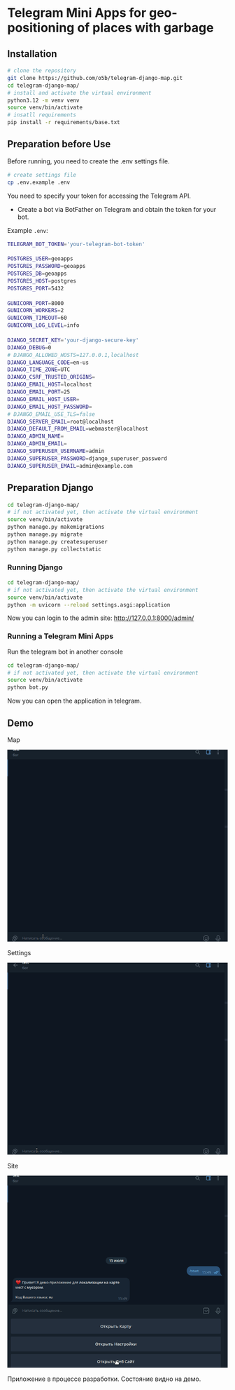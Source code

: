# Telegram Mini Apps for geo-positioning of places with garbage

## Installation

```bash
# clone the repository
git clone https://github.com/o5b/telegram-django-map.git
cd telegram-django-map/
# install and activate the virtual environment
python3.12 -m venv venv
source venv/bin/activate
# insatll requirements
pip install -r requirements/base.txt
```

## Preparation before Use

Before running, you need to create the .env settings file.

```bash
# create settings file
cp .env.example .env
```

You need to specify your token for accessing the Telegram API.

- Create a bot via BotFather on Telegram and obtain the token for your bot.

Example `.env`:

```bash
TELEGRAM_BOT_TOKEN='your-telegram-bot-token'

POSTGRES_USER=geoapps
POSTGRES_PASSWORD=geoapps
POSTGRES_DB=geoapps
POSTGRES_HOST=postgres
POSTGRES_PORT=5432

GUNICORN_PORT=8000
GUNICORN_WORKERS=2
GUNICORN_TIMEOUT=60
GUNICORN_LOG_LEVEL=info

DJANGO_SECRET_KEY='your-django-secure-key'
DJANGO_DEBUG=0
# DJANGO_ALLOWED_HOSTS=127.0.0.1,localhost
DJANGO_LANGUAGE_CODE=en-us
DJANGO_TIME_ZONE=UTC
DJANGO_CSRF_TRUSTED_ORIGINS=
DJANGO_EMAIL_HOST=localhost
DJANGO_EMAIL_PORT=25
DJANGO_EMAIL_HOST_USER=
DJANGO_EMAIL_HOST_PASSWORD=
# DJANGO_EMAIL_USE_TLS=false
DJANGO_SERVER_EMAIL=root@localhost
DJANGO_DEFAULT_FROM_EMAIL=webmaster@localhost
DJANGO_ADMIN_NAME=
DJANGO_ADMIN_EMAIL=
DJANGO_SUPERUSER_USERNAME=admin
DJANGO_SUPERUSER_PASSWORD=django_superuser_password
DJANGO_SUPERUSER_EMAIL=admin@example.com
```

## Preparation Django

```bash
cd telegram-django-map/
# if not activated yet, then activate the virtual environment
source venv/bin/activate
python manage.py makemigrations
python manage.py migrate
python manage.py createsuperuser
python manage.py collectstatic
```

### Running Django

```bash
cd telegram-django-map/
# if not activated yet, then activate the virtual environment
source venv/bin/activate
python -m uvicorn --reload settings.asgi:application
```

Now you can login to the admin site: http://127.0.0.1:8000/admin/

### Running a Telegram Mini Apps

Run the telegram bot in another console

```bash
cd telegram-django-map/
# if not activated yet, then activate the virtual environment
source venv/bin/activate
python bot.py
```

Now you can open the application in telegram.

## Demo

Map

![demo](docs/demo-map.gif)

Settings

![demo](docs/demo-settings.gif)

Site

![demo](docs/demo-site.gif)

Приложение в процессе разработки. Состояние видно на демо.
